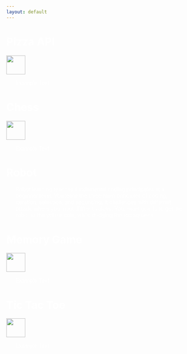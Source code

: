 ```yaml
---
layout: default
---
```

<style>
a {
  color: white;
  text-decoration: none;
}
p {
  margin-left: 25px;
  margin-right: 25px;
}
</style>


<div class="index-Container">
  <a href="{{ site.baseurl }}/API">
    <div id="div2" class="shadow">
      <h1>Pizza API</h1>
      <img src="{{ site.baseurl }}/images/pizzaIndex.png" width="50" height="50">
      <p>Example Text</p>
    </div>
  </a>
  <a href="{{ site.baseurl }}/game">
    <div id="div2" class="shadow">
      <h1>Chess</h1>
      <img src="{{ site.baseurl }}/images/Chess_nlt60.png" width="50" height="50">
      <p>Example Text</p>
    </div>
  </a>
  <a href="{{ site.baseurl }}/robot_md/robot">
    <div id="div1" class="shadow">
      <h1>Robot</h1>
      <canvas id="sim" width="50" height="50"></canvas>
      <p>Robot learning teaches fundamental coding principales at a beginner level. You learn the three main principles of coding, iteration, selection, and sequncing. It challenges with differnet puzzle where you input diffrent values. Your main goal is to get the robot to the yellow coin, while dodging the red squares.</p>
    </div>
  </a>
  <a href="{{ site.baseurl }}/memory2">
    <div id="div4" class="shadow">
      <h1>Memory Game</h1>
      <img src="{{ site.baseurl }}/images/Playground-Logo-transparent.png" width="50" height="50">
      <p>Example Text</p>
    </div>
  </a>
  <a href="{{ site.baseurl }}/tictactoe">
    <div id="div5" class="shadow">
      <h1>Tic Tac Toe</h1>
      <img src="{{ site.baseurl }}/images/X.png" width="50" height="50">
      <p>Example Text</p>
    </div>
  </a>
</div>

<div style="padding: 400px;"></div>

<script>
  const path = "https://f1nnc.github.io/Playground/images/robotIdle.png";
  var imageX = 0;
  var imageY = 0;
  var sim = document.getElementById("sim");
  var ctx = sim.getContext("2d");

  var image = new Image();
  image.src = path;
  image.onload = function() {
    drawImage();
  };

  function drawImage() {
    ctx.clearRect(0, 0, 50, 50);
    ctx.drawImage(image, imageX, imageY, 128, 128, 0, 0, 50, 50);
  }

  function updateImage() {
    imageX = imageX + 128;

    if (imageX > 512) {
      imageX = 0;

      if (imageY < 384) {
        imageY = imageY + 128;
      } else {
        imageY = 0;
      }
    }

    if (imageY === 384 && imageX === 256) {
      imageX = 0;
      imageY = 0;
    }
  }

  function draw() {
    ctx.clearRect(0, 0, 50, 50);
    drawImage();
  }

  setInterval(draw, 10);
  setInterval(updateImage, 75);
</script>
